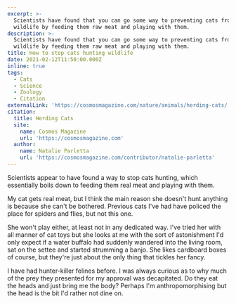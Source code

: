 ```yaml
---
excerpt: >-
  Scientists have found that you can go some way to preventing cats from hunting
  wildlife by feeding them raw meat and playing with them.
description: >-
  Scientists have found that you can go some way to preventing cats from hunting
  wildlife by feeding them raw meat and playing with them.
title: How to stop cats hunting wildlife
date: 2021-02-12T11:50:00.000Z
inline: true
tags:
  - Cats
  - Science
  - Zoology
  - Citation
externalLink: 'https://cosmosmagazine.com/nature/animals/herding-cats/'
citation:
  title: Herding Cats
  site:
    name: Cosmos Magazine
    url: 'https://cosmosmagazine.com'
  author:
    name: Natalie Parletta
    url: 'https://cosmosmagazine.com/contributor/natalie-parletta'
---
```

Scientists appear to have found a way to stop cats hunting, which essentially boils down to feeding them real meat and playing with them.

My cat gets real meat, but I think the main reason she doesn't hunt anything is because she can't be bothered. Previous cats I've had have policed the place for spiders and flies, but not this one.

She won't play either, at least not in any dedicated way. I've tried her with all manner of cat toys but she looks at me with the sort of astonishment I'd only expect if a water buffalo had suddenly wandered into the living room, sat on the settee and started strumming a banjo. She likes cardboard boxes of course, but they're just about the only thing that tickles her fancy.

I have had hunter-killer felines before. I was always curious as to why much of the prey they presented for my approval was decapitated. Do they eat the heads and just bring me the body? Perhaps I'm anthropomorphising but the head is the bit I'd rather not dine on.



